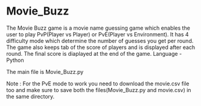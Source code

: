 # Movie_Buzz
  
The Movie Buzz game is a movie name guessing game which enables the user to play PvP(Player vs Player) or PvE(Player vs Environment). It has 4 difficulty mode which determine the 
number of guesses you get per round. The game also keeps tab of the score of players and is displayed after each round. The final score is diaplayed at the end of the game. 
Language - Python

The main file is Movie_Buzz.py

Note : For the PvE mode to work you need to download the movie.csv file too and make sure to save both the files(Movie_Buzz.py and movie.csv) in the same directory.
